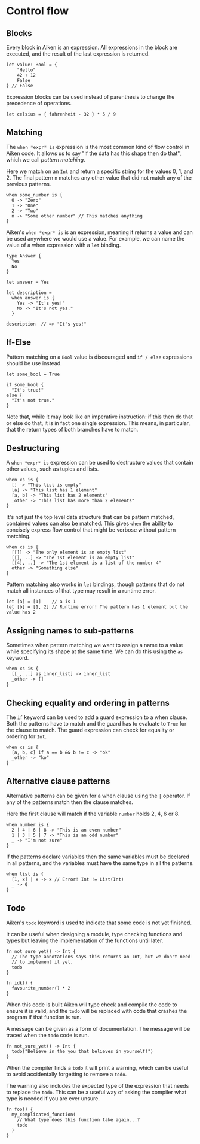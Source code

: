 # Control flow

## Blocks

Every block in Aiken is an expression. All expressions in the block are
executed, and the result of the last expression is returned.

```aiken
let value: Bool = {
    "Hello"
    42 + 12
    False
} // False
```

Expression blocks can be used instead of parenthesis to change the precedence of operations.

```aiken
let celsius = { fahrenheit - 32 } * 5 / 9
```

## Matching

The `when *expr* is` expression is the most common kind of flow control in Aiken code. It
allows us to say "if the data has this shape then do that", which we call
_pattern matching_.

Here we match on an `Int` and return a specific string for the values 0, 1,
and 2. The final pattern `n` matches any other value that did not match any of
the previous patterns.

```aiken
when some_number is {
  0 -> "Zero"
  1 -> "One"
  2 -> "Two"
  n -> "Some other number" // This matches anything
}
```

Aiken's `when *expr* is` is an expression, meaning it returns a value and can be used
anywhere we would use a value. For example, we can name the value of a when
expression with a `let` binding.

```aiken
type Answer {
  Yes
  No
}

let answer = Yes

let description =
  when answer is {
    Yes -> "It's yes!"
    No -> "It's not yes."
  }

description  // => "It's yes!"
```

## If-Else

Pattern matching on a `Bool` value is discouraged and `if / else`
expressions should be use instead.

```aiken
let some_bool = True

if some_bool {
  "It's true!"
else {
  "It's not true."
}
```

Note that, while it may look like an imperative instruction: if this then do
that or else do that, it is in fact one single expression. This means, in
particular, that the return types of both branches have to match.

## Destructuring

A `when *expr* is` expression can be used to destructure values that
contain other values, such as tuples and lists.

```aiken
when xs is {
  [] -> "This list is empty"
  [a] -> "This list has 1 element"
  [a, b] -> "This list has 2 elements"
  _other -> "This list has more than 2 elements"
}
```

It's not just the top level data structure that can be pattern matched,
contained values can also be matched. This gives `when` the ability to
concisely express flow control that might be verbose without pattern matching.

```aiken
when xs is {
  [[]] -> "The only element is an empty list"
  [[], ..] -> "The 1st element is an empty list"
  [[4], ..] -> "The 1st element is a list of the number 4"
  other -> "Something else"
}
```

Pattern matching also works in `let` bindings, though patterns that do not
match all instances of that type may result in a runtime error.

```aiken
let [a] = [1]    // a is 1
let [b] = [1, 2] // Runtime error! The pattern has 1 element but the value has 2
```

## Assigning names to sub-patterns

Sometimes when pattern matching we want to assign a name to a value while
specifying its shape at the same time. We can do this using the `as` keyword.

```aiken
when xs is {
  [[_, ..] as inner_list] -> inner_list
  _other -> []
}
```

## Checking equality and ordering in patterns

The `if` keyword can be used to add a guard expression to a when clause. Both
the patterns have to match and the guard has to evaluate to `True` for the
clause to match. The guard expression can check for equality or ordering for
`Int`.

```aiken
when xs is {
  [a, b, c] if a == b && b != c -> "ok"
  _other -> "ko"
}
```

## Alternative clause patterns

Alternative patterns can be given for a when clause using the `|` operator. If
any of the patterns match then the clause matches.

Here the first clause will match if the variable `number` holds 2, 4, 6 or 8.

```aiken
when number is {
  2 | 4 | 6 | 8 -> "This is an even number"
  1 | 3 | 5 | 7 -> "This is an odd number"
  _ -> "I'm not sure"
}
```

If the patterns declare variables then the same variables must be declared in
all patterns, and the variables must have the same type in all the patterns.

```aiken
when list is {
  [1, x] | x -> x // Error! Int != List(Int)
  _ -> 0
}
```

## Todo

Aiken's `todo` keyword is used to indicate that some code is not yet finished.

It can be useful when designing a module, type checking functions and types but
leaving the implementation of the functions until later.

```aiken
fn not_sure_yet() -> Int {
  // The type annotations says this returns an Int, but we don't need
  // to implement it yet.
  todo
}

fn idk() {
  favourite_number() * 2
}
```

When this code is built Aiken will type check and compile the code to ensure it
is valid, and the `todo` will be replaced with code that crashes the program if
that function is run.

A message can be given as a form of documentation. The message will be traced
when the `todo` code is run.

```aiken
fn not_sure_yet() -> Int {
  todo("Believe in the you that believes in yourself!")
}
```

When the compiler finds a `todo` it will print a warning, which can be useful
to avoid accidentally forgetting to remove a `todo`.

The warning also includes the expected type of the expression that needs to
replace the `todo`. This can be a useful way of asking the compiler what type
is needed if you are ever unsure.

```aiken
fn foo() {
  my_complicated_function(
    // What type does this function take again...?
    todo
  )
}
```
